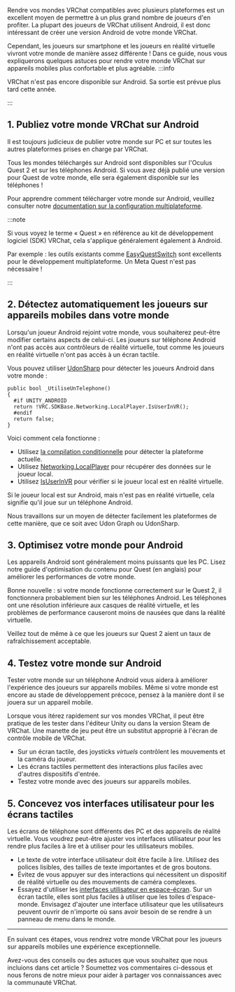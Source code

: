 

Rendre vos mondes VRChat compatibles avec plusieurs plateformes est un excellent moyen de permettre à un plus grand nombre de joueurs d'en profiter. La plupart des joueurs de VRChat utilisent Android, il est donc intéressant de créer une version Android de votre monde VRChat.

Cependant, les joueurs sur smartphone et les joueurs en réalité virtuelle vivront votre monde de manière assez différente ! Dans ce guide, nous vous expliquerons quelques astuces pour rendre votre monde VRChat sur appareils mobiles plus confortable et plus agréable.
:::info

VRChat n'est pas encore disponible sur Android.
Sa sortie est prévue plus tard cette année.

:::
## 1. Publiez votre monde VRChat sur Android

Il est toujours judicieux de publier votre monde sur PC et sur toutes les autres plateformes prises en charge par VRChat.

Tous les mondes téléchargés sur Android sont disponibles sur l'Oculus Quest 2 et sur les téléphones Android. Si vous avez déjà publié une version pour Quest de votre monde, elle sera également disponible sur les téléphones !

Pour apprendre comment télécharger votre monde sur Android, veuillez consulter notre [documentation sur la configuration multiplateforme](https://creators.vrchat.com/platforms/android/cross-platform-setup).

:::note

Si vous voyez le terme « Quest » en référence au kit de développement logiciel (SDK) VRChat, cela s'applique généralement également à Android.

Par exemple : les outils existants comme [EasyQuestSwitch](https://vcc.docs.vrchat.com/vpm/curated-community-packages#easyquestswitch) sont excellents pour le développement multiplateforme. Un Meta Quest n'est pas nécessaire !

:::

## 2. Détectez automatiquement les joueurs sur appareils mobiles dans votre monde

Lorsqu'un joueur Android rejoint votre monde, vous souhaiterez peut-être modifier certains aspects de celui-ci. Les joueurs sur téléphone Android n'ont pas accès aux contrôleurs de réalité virtuelle, tout comme les joueurs en réalité virtuelle n'ont pas accès à un écran tactile.

Vous pouvez utiliser [UdonSharp](https://udonsharp.docs.vrchat.com/) pour détecter les joueurs Android dans votre monde :

```
public bool _UtiliseUnTelephone()
{
  #if UNITY_ANDROID
  return !VRC.SDKBase.Networking.LocalPlayer.IsUserInVR();
  #endif
  return false;
}
```

Voici comment cela fonctionne :

- Utilisez [la compilation conditionnelle](https://docs.unity3d.com/Manual/PlatformDependentCompilation.html) pour détecter la plateforme actuelle.
- Utilisez [Networking.LocalPlayer](https://creators.vrchat.com/worlds/udon/players/) pour récupérer des données sur le joueur local.
- Utilisez [IsUserInVR](https://creators.vrchat.com/worlds/udon/players/#isuserinvr) pour vérifier si le joueur local est en réalité virtuelle.

Si le joueur local est sur Android, mais n'est pas en réalité virtuelle, cela signifie qu'il joue sur un téléphone Android.

Nous travaillons sur un moyen de détecter facilement les plateformes de cette manière, que ce soit avec Udon Graph ou UdonSharp.

## 3. Optimisez votre monde pour Android

Les appareils Android sont généralement moins puissants que les PC. Lisez notre guide d'optimisation du contenu pour Quest (en anglais) pour améliorer les performances de votre monde.

Bonne nouvelle : si votre monde fonctionne correctement sur le Quest 2, il fonctionnera probablement bien sur les téléphones Android. Les téléphones ont une résolution inférieure aux casques de réalité virtuelle, et les problèmes de performance causeront moins de nausées que dans la réalité virtuelle.

Veillez tout de même à ce que les joueurs sur Quest 2 aient un taux de rafraîchissement acceptable.

## 4. Testez votre monde sur Android

Tester votre monde sur un téléphone Android vous aidera à améliorer l'expérience des joueurs sur appareils mobiles. Même si votre monde est encore au stade de développement précoce, pensez à la manière dont il se jouera sur un appareil mobile.

Lorsque vous itérez rapidement sur vos mondes VRChat, il peut être pratique de les tester dans l'éditeur Unity ou dans la version Steam de VRChat. Une manette de jeu peut être un substitut approprié à l'écran de contrôle mobile de VRChat.

- Sur un écran tactile, des joysticks _virtuels_ contrôlent les mouvements et la caméra du joueur.
- Les écrans tactiles permettent des interactions plus faciles avec d'autres dispositifs d'entrée.
- Testez votre monde avec des joueurs sur appareils mobiles.

## 5. Concevez vos interfaces utilisateur pour les écrans tactiles

Les écrans de téléphone sont différents des PC et des appareils de réalité virtuelle. Vous voudrez peut-être ajuster vos interfaces utilisateur pour les rendre plus faciles à lire et à utiliser pour les utilisateurs mobiles.

- Le texte de votre interface utilisateur doit être facile à lire. Utilisez des polices lisibles, des tailles de texte importantes et de gros boutons.
- Évitez de vous appuyer sur des interactions qui nécessitent un dispositif de réalité virtuelle ou des mouvements de caméra complexes.
- Essayez d'utiliser les [interfaces utilisateur en espace-écran](https://docs.unity3d.com/Packages/com.unity.ugui@2.0/manual/UICanvas.html). Sur un écran tactile, elles sont plus faciles à utiliser que les toiles d'espace-monde. Envisagez d'ajouter une interface utilisateur que les utilisateurs peuvent ouvrir de n'importe où sans avoir besoin de se rendre à un panneau de menu dans le monde.

---

En suivant ces étapes, vous rendrez votre monde VRChat pour les joueurs sur appareils mobiles une expérience exceptionnelle.

Avez-vous des conseils ou des astuces que vous souhaitez que nous incluions dans cet article ? Soumettez vos commentaires ci-dessous et nous ferons de notre mieux pour aider à partager vos connaissances avec la communauté VRChat.
